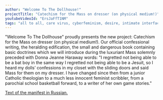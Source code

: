 ```yaml
---
author: "Welcome To The Dollhouse!"
projectTitle: "Сatechism for the Mass on dresser (on physical medium!)"
youtubeVideoId: "ErsJaFfT1NM"
tags: "all to all, care virus, cyberfeminism, desire, intimate interfaces, practices of ourselves, terror of relationship, yesterday's unalienated celebration"
---
```

"Welcome To The Dollhouse" proudly presents the new project: Сatechism for the Mass on dresser (on physical medium!). Our official confessional writing, the heralding edification, the small and dangerous book containing basic doctrines which we will introduce during the luxuriant Mass solemnly preceded with Donna Jeanne Haraway words: "I regretted not being able to be a bat boy in the same way I regretted not being able to be a Jesuit, so I heard my dolls’ confessions in my closet with the sliding doors and said Mass for them on my dresser. I have changed since then from a junior Catholic theologian to a much less innocent feminist scribbler, from a parochial school basketball forward, to a writer of her own game stories."

[Text of the manifest in Russian.](http://moscowartmagazine.com/issue/78/article/1700) 
